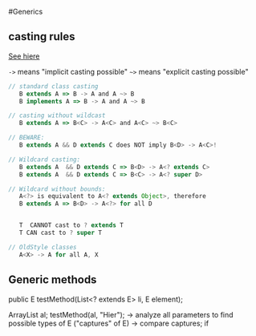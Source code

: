 #Generics

## casting rules
[See hiere](https://www.baeldung.com/java-generics-type-parameter-vs-wildcard)

``->`` means "implicit casting possible"
``~>`` means "explicit casting possible"

```javascript
// standard class casting
   B extends A => B -> A and A ~> B
   B implements A => B -> A and A ~> B

// casting without wildcast
   B extends A => B<C> -> A<C> and A<C> ~> B<C>

// BEWARE:
   B extends A && D extends C does NOT imply B<D> -> A<C>!

// Wildcard casting:
   B extends A  && D extends C => B<D> -> A<? extends C>
   B extends A  && D extends C => B<C> -> A<? super D>

// Wildcard without bounds:
   A<?> is equivalent to A<? extends Object>, therefore
   B extends A => B<D> -> A<?> for all D


   T  CANNOT cast to ? extends T
   T CAN cast to ? super T

// OldStyle classes
   A<X> -> A for all A, X

```

## Generic methods

public <E> E testMethod(List<? extends E> li, E element);

ArrayList<String> al;
testMethod(al, "Hier");
 -> analyze all parameters to find possible types of E ("captures" of E)
 -> compare captures; if 




